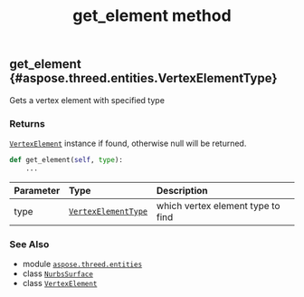 ﻿---
title: get_element method
second_title: Aspose.3D for Python via .NET API References
description: 
type: docs
weight: 70
url: /python-net/aspose.threed.entities/nurbssurface/get_element/
is_root: false
---

## get_element {#aspose.threed.entities.VertexElementType}

Gets a vertex element with specified type


### Returns 


[`VertexElement`](/3d/python-net/aspose.threed.entities/vertexelement) instance if found, otherwise null will be returned.


```python
def get_element(self, type):
    ...
```


| Parameter | Type | Description |
| :- | :- | :- |
| type | [`VertexElementType`](/3d/python-net/aspose.threed.entities/vertexelementtype) | which vertex element type to find |



### See Also
* module [`aspose.threed.entities`](../../)
* class [`NurbsSurface`](/3d/python-net/aspose.threed.entities/nurbssurface)
* class [`VertexElement`](/3d/python-net/aspose.threed.entities/vertexelement)
